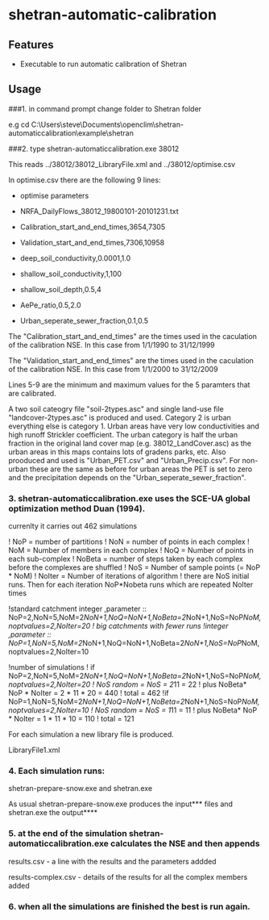 # shetran-automatic-calibration

## Features
- Executable to run automatic calibration of Shetran

## Usage
###1.  in command prompt change folder to Shetran folder 

e.g cd C:\Users\steve\Documents\openclim\shetran-automaticcalibration\example\shetran

###2. type shetran-automaticcalibration.exe 38012

This reads ../38012/38012_LibraryFile.xml and ../38012/optimise.csv

In optimise.csv there are the following 9 lines:

- optimise parameters

- NRFA_DailyFlows_38012_19800101-20101231.txt

- Calibration_start_and_end_times,3654,7305

- Validation_start_and_end_times,7306,10958

- deep_soil_conductivity,0.0001,1.0

- shallow_soil_conductivity,1,100

- shallow_soil_depth,0.5,4

- AePe_ratio,0.5,2.0

- Urban_seperate_sewer_fraction,0.1,0.5


The "Calibration_start_and_end_times" are the times used in the caculation of the calibration NSE. In this case from 1/1/1990 to 31/12/1999  

The "Validation_start_and_end_times" are the times used in the caculation of the calibration NSE. In this case from 1/1/2000 to 31/12/2009  


Lines 5-9 are the minimum and maximum values for the 5 paramters that are calibrated. 

A two soil cateogry file "soil-2types.asc" and single land-use file "landcover-2types.asc" is produced and used. Category 2 is urban everything else is category 1. Urban areas have very low conductivities and high runoff Strickler coefficient. The urban category is half the urban fraction in the original land cover map (e.g. 38012_LandCover.asc) as the urban areas in this maps contains lots of gradens parks, etc. Also prooduced and used is "Urban_PET.csv" and "Urban_Precip.csv". For non-urban these are the same as before for urban areas the PET is set to zero and the precipitation depends on the "Urban_seperate_sewer_fraction". 

### 3. shetran-automaticcalibration.exe uses the SCE-UA global optimization method Duan (1994).

currenlty it carries out 462 simulations

! NoP = number of partitions
! NoN = number of points in each complex
! NoM = Number of members in each complex
! NoQ = Number of points in each sub-complex
! NoBeta = number of steps taken by each complex before the complexes are shuffled
! NoS = Number of sample points (= NoP * NoM)
! NoIter = Number of iterations of algorithm
! there are NoS initial runs. Then for each iteration NoP*Nobeta runs which are repeated NoIter times

!standard catchment
integer ,parameter       :: NoP=2,NoN=5,NoM=2*NoN+1,NoQ=NoN+1,NoBeta=2*NoN+1,NoS=NoP*NoM,noptvalues=2,NoIter=20
! big catchments with fewer runs
!integer ,parameter       :: NoP=1,NoN=5,NoM=2*NoN+1,NoQ=NoN+1,NoBeta=2*NoN+1,NoS=NoP*NoM,noptvalues=2,NoIter=10

!number of simulations
! if NoP=2,NoN=5,NoM=2*NoN+1,NoQ=NoN+1,NoBeta=2*NoN+1,NoS=NoP*NoM,noptvalues=2,NoIter=20
! NoS random = NoS = 2*11 = 22
! plus NoBeta* NoP * NoIter = 2 * 11 * 20 = 440
! total  = 462
!if  NoP=1,NoN=5,NoM=2*NoN+1,NoQ=NoN+1,NoBeta=2*NoN+1,NoS=NoP*NoM,noptvalues=2,NoIter=10
! NoS random = NoS = 1*11 = 11
! plus NoBeta* NoP * NoIter = 1 * 11 * 10 = 110
! total  = 121


For each simulation a new library file is produced.

LibraryFile1.xml

### 4. Each simulation runs:
shetran-prepare-snow.exe
and
shetran.exe

As usual shetran-prepare-snow.exe produces the input*** files and shetran.exe the output****

### 5. at the end of the simulation shetran-automaticcalibration.exe calculates the NSE and then appends

results.csv  - a line with the results and the parameters addded

results-complex.csv - details of the results for all the complex members added

### 6. when all the simulations are finished the best is run again.
